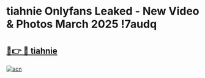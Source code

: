 # tiahnie Onlyfans Leaked - New Video & Photos March 2025 !7audq

# <h2><a href="https://v5511a.iuczelnia.edu.pl?title=tiahnie&ref=7audq">🔗👉 🔴 tiahnie</a></h2>

[![acn](https://github.com/user-attachments/assets/0f9c940e-d8b0-45ae-aac7-cd30a18b3e1c)](https://v5511a.iuczelnia.edu.pl?title=tiahnie&ref=7audq)

